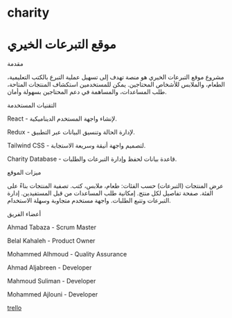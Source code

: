 # charity
# موقع التبرعات الخيري

 مقدمة

مشروع موقع التبرعات الخيري هو منصة تهدف إلى تسهيل عملية التبرع بالكتب التعليمية، الطعام، والملابس للأشخاص المحتاجين. يمكن للمستخدمين استكشاف المنتجات المتاحة، طلب المساعدات، والمساهمة في دعم المحتاجين بسهولة وأمان.

 التقنيات المستخدمة

React - لإنشاء واجهة المستخدم الديناميكية.

Redux - لإدارة الحالة وتنسيق البيانات عبر التطبيق.

Tailwind CSS - لتصميم واجهة أنيقة وسريعة الاستجابة.

Charity Database - قاعدة بيانات لحفظ وإدارة التبرعات والطلبات.

 ميزات الموقع

 عرض المنتجات (التبرعات) حسب الفئات: طعام، ملابس، كتب.
 تصفية المنتجات بناءً على الفئة.
 صفحة تفاصيل لكل منتج.
 إمكانية طلب المساعدات من قبل المستفيدين.
 إدارة التبرعات وتتبع الطلبات.
 واجهة مستخدم متجاوبة وسهلة الاستخدام.

 أعضاء الفريق

Ahmad Tabaza - Scrum Master

Belal Kahaleh - Product Owner

Mohammed Alhmoud - Quality Assurance

Ahmad Aljabreen - Developer

Mahmoud Suliman - Developer

Mohammed Ajlouni - Developer


[trello](https://www.figma.com/design/3OnygWHopIqCuPPt3Xb88z/Untitled?m=auto&t=ypkl4a4wg7yvOjRe-6)

